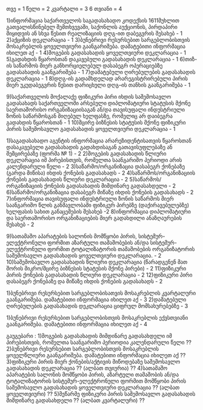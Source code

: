 თვე = 1
წელი = 2
კვარტალი = 3
6 თვიანი = 4


1)ინფორმაცია საქართველოს საგადასახადო კოდექსის 1611მუხლით გათვალისწინებულ შემთხვევაში, საქონლის აუქციონის, პირდაპირი მიყიდვის ან სხვა წესით რეალიზაციის დღგ-ით დაბეგვრის შესახებ - 1
2)აქციზის დეკლარაცია - 1 
3)ბუნებრივი რესურსებით სარგებლობისთვის მოსაკრებლის ყოველთვიური გაანგარიშება. დამატებითი ინფორმაცია იხილეთ აქ - 1
4)მოგების გადასახადის ყოველთვიური დეკლარაცია - 1 
5)გადახდის წყაროსთან დაკავებული გადასახადის დეკლარაცია - 1
6)თიზ-ის საწარმოს მიერ განხორციელებულ დასაბეგრ ოპერაციებზე გადასახადის გაანგარიშება - 1
7)დამატებული ღირებულების გადასახადის დეკლარაცია - 1
8)დღგ-ის გადამხდელად არარეგისტრირებული პირის მიერ უკუდაბეგვრის წესით დარიცხული დღგ–ის თანხის გაანგარიშება - 1

9)საქართველოს მოქალაქე ფიზიკური პირი იხდის საშემოსავლო გადასახადს საქართველოში არსებული დიპლომატიური სტატუსის  მქონე  საერთაშორისო  ორგანიზაციისაგან  ან/და  თავისუფალი  ინდუსტრიული ზონის საწარმოსგან მიღებულ ხელფასზე,  რომელიც  არ  დაიბეგრა  გადახდის  წყაროსთან - 1 
10)მცირე ბიზნესის სტატუსის მქონე ფიზიკური პირის საშემოსავლო გადასახადის ყოველთვიური დეკლარაცია - 1


1)საგადასახადო აგენტის ინფორმაცია არარეზიდენტისათვის წყაროსთან დასაკავებელი გადასახადის გადახდისაგან გათავისუფლებაზე ან შემცირებაზე (ფორმა № 1) - 2
2)მოგების გადასახადის წლიური დეკლარაცია იმ პირებისთვის, რომელთა საანგარიშო პერიოდი არის კალენდარული წელი - 2
3)საწარმო/ორგანიზაცია დასაბეგრ ქონებაზე (გარდა მიწისა) იხდის ქონების გადასახადს - 2
4)საწარმოს/ორგანიზაციის ქონების გადასახადის წლიური დეკლარაცია - 2
5)საწარმოს/ორგანიზაციის ქონების გადასახადის მიმდინარე გადასახდელი - 2
6)საწარმო/ორგანიზაცია დასაბეგრ მიწაზე იხდის ქონების გადასახადს - 2
7)ინფორმაცია თავისუფალი ინდუსტრიული ზონის საწარმოს მიერ საანგარიშო წლის განმავლობაში ფიზიკურ პირებზე (დაქირავებულებზე) ხელფასის სახით განაცემების შესახებ -2
8)ინფორმაცია დიპლომატიური და საერთაშორისო ორგანიზაციების მიერ გადახდილი ანაზღაურების შესახებ - 2

9)სათამაშო აპარატების სალონის მომწყობი პირის, სისტემურ-ელექტრონული ფორმით აზარტული თამაშობების ან/და სისტემურ-ელექტრონული ფორმით ტოტალიზატორის თამაშობების ორგანიზატორის საშემოსავლო გადასახადის ყოველთვიური დეკლარაცია. - 2
10)საშემოსავლო გადასახადის წლიური დეკლარაცია (წარადგენენ მათ შორის მიკრო/მცირე ბიზნესის სტატუსის მქონე პირები) - 2
11)ფიზიკური პირის ქონების გადასახადის წლიური დეკლარაცია - 2
12)ფიზიკური პირი დასაბეგრ ქონებაზე და მიწაზე იხდის ქონების გადასახადს - 2

1)ბუნებრივი რესურსებით სარგებლობისათვის მოსაკრებლის კვარტალური გაანგარიშება. დამატებითი ინფორმაცია იხილეთ აქ - 3
2)დამატებული ღირებულების გადასახადის დეკლარაცია ციფრულ მომსახურებებზე - 3



1)ბუნებრივი რესურსებით სარგებლობისთვის მოსაკრებლის ექვსთვიანი გაანგარიშება. დამატებითი ინფორმაცია იხილეთ აქ - 4

გაუგებარი :
1)მოგების გადასახადის მიმდინარე გადასახდელი იმ პირებისთვის, რომელთა საანგარიშო პერიოდია კალენდარული წელი ??
2)ბუნებრივი რესურსებით სარგებლობისთვის მოსაკრებლის ყოველწლიური გაანგარიშება. დამატებითი ინფორმაცია იხილეთ აქ ??
3)ფიზიკური პირის მიერ  ქონების/აქტივის მიწოდებაზე საშემოსავლო გადასახადის  დეკლარაცია ?? (ალბათ თვიურია) ?? 
4)სათამაშო აპარატების სალონის მომწყობი პირის, აზარტული თამაშობის ან/და ტოტალიზატორის სისტემურ-ელექტრონული ფორმით მომწყობი პირის საშემოსავლო გადასახადის ყოველთვიური დეკლარაცია ?? (ალბათ ყოველთვიური) ?? 
5)მეწარმე ფიზიკური პირის საშემოსავლო გადასახადის მიმდინარე გადასახდელი ?? (ალბათ კვარტალური) ??
